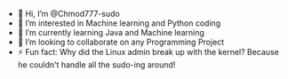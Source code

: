 - 👋 Hi, I’m @Chmod777-sudo
- 👀 I’m interested in Machine learning and Python coding
- 🌱 I’m currently learning Java and Machine learning
- 💞️ I’m looking to collaborate on any Programming Project
- ⚡ Fun fact: Why did the Linux admin break up with the kernel? Because he couldn’t handle all the sudo-ing around!

<!---
Chmod777-sudo/Chmod777-sudo is a ✨ special ✨ repository because its `README.md` (this file) appears on your GitHub profile.
You can click the Preview link to take a look at your changes.
--->
